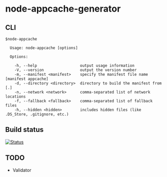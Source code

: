 node-appcache-generator
=======================

CLI
---

```
$node-appcache

  Usage: node-appcache [options]

  Options:

    -h, --help                   output usage information
    -V, --version                output the version number
    -m, --manifest <manifest>    specify the manifest file name [manifest appcache]
    -d, --directory <directory>  directory to build the manifest from [.]
    -n, --network <network>      comma-separated list of network locations
    -f, --fallback <fallback>    comma-separated list of fallback files
    -h, --hidden <hidden>        includes hidden files (like .DS_Store, .gitignore, etc.)

```

Build status
------------

[![Status](https://secure.travis-ci.org/arcturus/node-appcache-generator.png?branch=master)](http://travis-ci.org/arcturus/node-appcache-generator)


TODO
----

- Validator